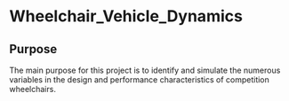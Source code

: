 # Wheelchair_Vehicle_Dynamics

## Purpose  
The main purpose for this project is to identify and simulate the
numerous variables in the design and performance characteristics
of competition wheelchairs.
